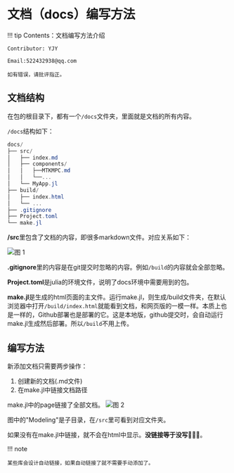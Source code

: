 # 文档（docs）编写方法

!!! tip
    Contents：文档编写方法介绍

    Contributor: YJY

    Email:522432938@qq.com

    如有错误，请批评指正。

## 文档结构

在包的根目录下，都有一个`/docs`文件夹，里面就是文档的所有内容。

`/docs`结构如下：

```powershell
docs/
├── src/
│   ├── index.md
│   ├── components/   
│   │   ├──MTKMPC.md
│   │   └──...
│   └── MyApp.jl
├── build/
│   ├── index.html
│   └── ...
├── .gitignore
├── Project.toml
└── make.jl
```

**/src**里包含了文档的内容，即很多markdown文件。对应关系如下：

![图 1](../assets/DocStructure-16-48-02.png)  

**.gitignore**里的内容是在git提交时忽略的内容。例如`/build`的内容就会全部忽略。

**Project.toml**是julia的环境文件，说明了docs环境中需要用到的包。

**make.jl**是生成的html页面的主文件。运行make.jl，则生成/build文件夹，在默认浏览器中打开`/build/index.html`就能看到文档，和网页版的一模一样。本质上也是一样的，Github部署也是部署的它。这是本地版，github提交时，会自动运行make.jl生成然后部署。所以`/build`不用上传。

## 编写方法

新添加文档只需要两步操作：

1. 创建新的文档(.md文件)
2. 在make.jl中链接文档路径

make.jl中的page链接了全部文档。
![图 2](../assets/DocStructure-16-59-55.png)  

图中的"Modeling"是子目录，在`/src`里可看到对应文件夹。

如果没有在make.jl中链接，就不会在html中显示。**没链接等于没写🤣🤣🤣**。

!!! note

    某些库会设计自动链接，如果自动链接了就不需要手动添加了。
